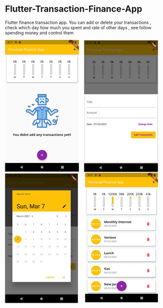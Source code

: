 # Flutter-Transaction-Finance-App
Flutter finance transaction app. You can add or delete your transactions , check which day how much you spent and rate of other days , see follow spending money and control them

![](https://raw.githubusercontent.com/drokbers/Flutter-Transaction-Finance-App/main/screenshots/zz.jpeg)
![](https://raw.githubusercontent.com/drokbers/Flutter-Transaction-Finance-App/main/screenshots/yy.jpeg)
